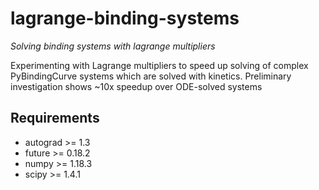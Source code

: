 # lagrange-binding-systems

_Solving binding systems with lagrange multipliers_

Experimenting with Lagrange multipliers to speed up solving of complex PyBindingCurve systems which are solved with kinetics.  Preliminary investigation shows ~10x speedup over ODE-solved systems


## Requirements 
- autograd >= 1.3
- future >= 0.18.2
- numpy >= 1.18.3
- scipy >= 1.4.1

